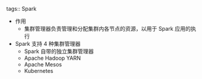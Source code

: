 tags:: Spark

- 作用
	- 集群管理器负责管理和分配集群内各节点的资源，以用于 Spark 应用的执行
- Spark 支持 4 种集群管理器
	- Spark 自带的独立集群管理器
	- Apache Hadoop YARN
	- Apache Mesos
	- Kubernetes